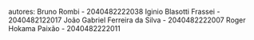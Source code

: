 autores:
    Bruno Rombi - 2040482222038
    Iginio Blasotti Frassei - 2040482122017
    João Gabriel Ferreira da Silva  -   2040482222007
    Roger Hokama Paixão - 2040482222011
